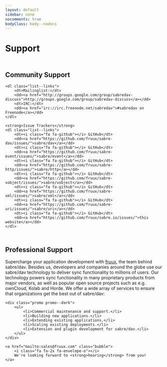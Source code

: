 ```yaml
---
layout: default
sidebar: none
nocomments: true
bodyClass: body--nodocs
---
```


Support
=======
<div class="box box--support">
    <h2>
        <i class="fa fa-group"></i><br>
        Community Support
    </h2>

    <dl class="list--links">
        <dt>Mailinglist:</dt>
        <dd><a href="http://groups.google.com/group/sabredav-discuss">http://groups.google.com/group/sabredav-discuss</a></dd>
        <dt>IRC:</dt>
        <dd><a href="irc://irc.freenode.net/sabredav">#sabredav on Freenode</a></dd>
    </dl>

    <strong>Issue Trackers</strong>
    <dl class="list--links">
        <dt><i class="fa fa-github"></i> GitHub</dt>
        <dd><a href="https://github.com/fruux/sabre-dav/issues/">sabre/dav</a></dd>
        <dt><i class="fa fa-github"></i> GitHub</dt>
        <dd><a href="https://github.com/fruux/sabre-event/issues/">sabre/event</a></dd>
        <dt><i class="fa fa-github"></i> GitHub</dt>
        <dd><a href="https://github.com/fruux/sabre-http/issues/">sabre/http</a></dd>
        <dt><i class="fa fa-github"></i> GitHub</dt>
        <dd><a href="https://github.com/fruux/sabre-vobject/issues/">sabre/vobject</a></dd>
        <dt><i class="fa fa-github"></i> GitHub</dt>
        <dd><a href="https://github.com/fruux/sabre-xml/issues/">sabre/xml</a></dd>
        <dt><i class="fa fa-github"></i> GitHub</dt>
        <dd><a href="https://github.com/fruux/sabre-uri/issues/">sabre/uri</a></dd>
        <dt><i class="fa fa-github"></i> GitHub</dt>
        <dd><a href="https://github.com/fruux/sabre.io/issues/">this website</a></dd>
    </dl>
</div>
<div class="box box--support box--support--dark">
    <h2>
        <i class="fa fa-rocket"></i><br>
        Professional Support
    </h2>
    <p>
        Supercharge your application development with <a href="https://fruux.com">fruux</a>,
        the team behind sabre/dav. Besides us, developers and companies around
        the globe use our sabre/dav technology to deliver sync functionality to
        millions of users. Our technology powers sync functionality in many
        proprietary products from major vendors, as well as popular open source
        projects such as e.g. ownCloud, Kolab and Horde. We offer a wide array
        of services to ensure that organizations get the best out of sabre/dav:
    </p>

    <div class="promo promo--dark">
        <ul>
            <li>Commercial maintenance and support.</li>
            <li>Building new applications.</li>
            <li>Extending existing applications.</li>
            <li>Scaling existing deployments.</li>
            <li>Extension and plugin development for sabre/dav.</li>
        </ul>
    </div>

    <a href="mailto:sales@fruux.com" class="bubble">
        <i class="fa fa-2x fa-envelope-o"></i>
        We're looking forward to <strong>hearing</strong> from you!
    </a>
</div>
